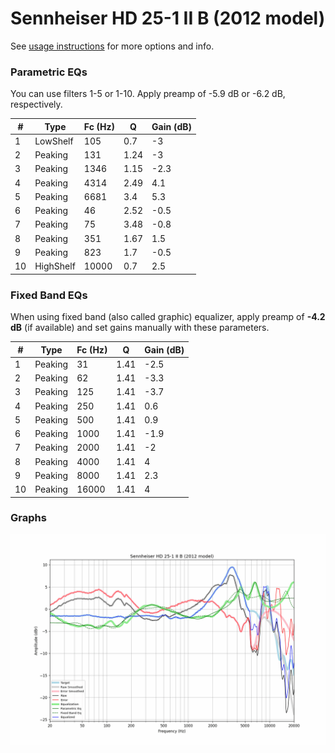 # Sennheiser HD 25-1 II B (2012 model)
See [usage instructions](https://github.com/jaakkopasanen/AutoEq#usage) for more options and info.

### Parametric EQs
You can use filters 1-5 or 1-10. Apply preamp of -5.9 dB or -6.2 dB, respectively.

|   # | Type      |   Fc (Hz) |    Q |   Gain (dB) |
|-----|-----------|-----------|------|-------------|
|   1 | LowShelf  |       105 | 0.7  |        -3   |
|   2 | Peaking   |       131 | 1.24 |        -3   |
|   3 | Peaking   |      1346 | 1.15 |        -2.3 |
|   4 | Peaking   |      4314 | 2.49 |         4.1 |
|   5 | Peaking   |      6681 | 3.4  |         5.3 |
|   6 | Peaking   |        46 | 2.52 |        -0.5 |
|   7 | Peaking   |        75 | 3.48 |        -0.8 |
|   8 | Peaking   |       351 | 1.67 |         1.5 |
|   9 | Peaking   |       823 | 1.7  |        -0.5 |
|  10 | HighShelf |     10000 | 0.7  |         2.5 |

### Fixed Band EQs
When using fixed band (also called graphic) equalizer, apply preamp of **-4.2 dB** (if available) and set gains manually with these parameters.

|   # | Type    |   Fc (Hz) |    Q |   Gain (dB) |
|-----|---------|-----------|------|-------------|
|   1 | Peaking |        31 | 1.41 |        -2.5 |
|   2 | Peaking |        62 | 1.41 |        -3.3 |
|   3 | Peaking |       125 | 1.41 |        -3.7 |
|   4 | Peaking |       250 | 1.41 |         0.6 |
|   5 | Peaking |       500 | 1.41 |         0.9 |
|   6 | Peaking |      1000 | 1.41 |        -1.9 |
|   7 | Peaking |      2000 | 1.41 |        -2   |
|   8 | Peaking |      4000 | 1.41 |         4   |
|   9 | Peaking |      8000 | 1.41 |         2.3 |
|  10 | Peaking |     16000 | 1.41 |         4   |

### Graphs
![](./Sennheiser%20HD%2025-1%20II%20B%20(2012%20model).png)
